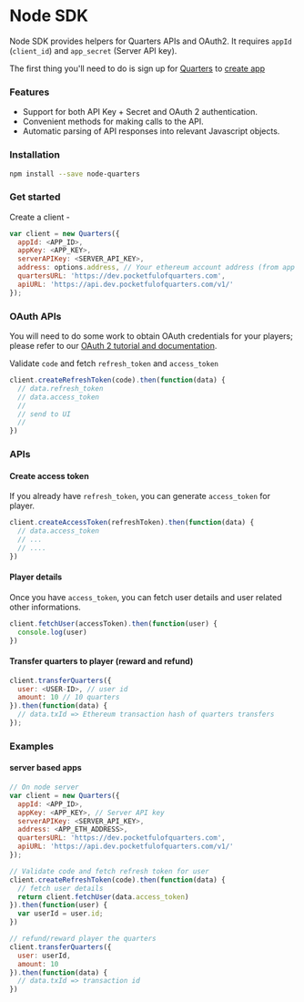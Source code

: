 # Node SDK

Node SDK provides helpers for Quarters APIs and OAuth2. It requires `appId`
(`client_id`) and `app_secret` (Server API key).

The first thing you'll need to do is sign up for
[Quarters](https://dev.pocketfulofquarters.com) to
[create app](../guides/create-app.md)

### Features

* Support for both API Key + Secret and OAuth 2 authentication.
* Convenient methods for making calls to the API.
* Automatic parsing of API responses into relevant Javascript objects.

### Installation

```bash
npm install --save node-quarters
```

### Get started

Create a client -

```js
var client = new Quarters({
  appId: <APP_ID>,
  appKey: <APP_KEY>,
  serverAPIKey: <SERVER_API_KEY>,
  address: options.address, // Your ethereum account address (from app page)
  quartersURL: 'https://dev.pocketfulofquarters.com',
  apiURL: 'https://api.dev.pocketfulofquarters.com/v1/'
});
```

### OAuth APIs

You will need to do some work to obtain OAuth credentials for your players;
please refer to our
[OAuth 2 tutorial and documentation](../oauth/introduction.md).

Validate `code` and fetch `refresh_token` and `access_token`

```js
client.createRefreshToken(code).then(function(data) {
  // data.refresh_token
  // data.access_token
  //
  // send to UI
  //
})
```

### APIs

#### Create access token

If you already have `refresh_token`, you can generate `access_token` for player.

```js
client.createAccessToken(refreshToken).then(function(data) {
  // data.access_token
  // ...
  // ....
})
```

#### Player details

Once you have `access_token`, you can fetch user details and user related other
informations.

```js
client.fetchUser(accessToken).then(function(user) {
  console.log(user)
})
```

#### Transfer quarters to player (reward and refund)

```js
client.transferQuarters({
  user: <USER-ID>, // user id
  amount: 10 // 10 quarters
}).then(function(data) {
  // data.txId => Ethereum transaction hash of quarters transfers
});
```

### Examples

#### server based apps

```js
// On node server
var client = new Quarters({
  appId: <APP_ID>,
  appKey: <APP_KEY>, // Server API key
  serverAPIKey: <SERVER_API_KEY>,
  address: <APP_ETH_ADDRESS>,
  quartersURL: 'https://dev.pocketfulofquarters.com',
  apiURL: 'https://api.dev.pocketfulofquarters.com/v1/'
});

// Validate code and fetch refresh token for user
client.createRefreshToken(code).then(function(data) {
  // fetch user details
  return client.fetchUser(data.access_token)
}).then(function(user) {
  var userId = user.id;
})

// refund/reward player the quarters
client.transferQuarters({
  user: userId,
  amount: 10
}).then(function(data) {
  // data.txId => transaction id
})
```
